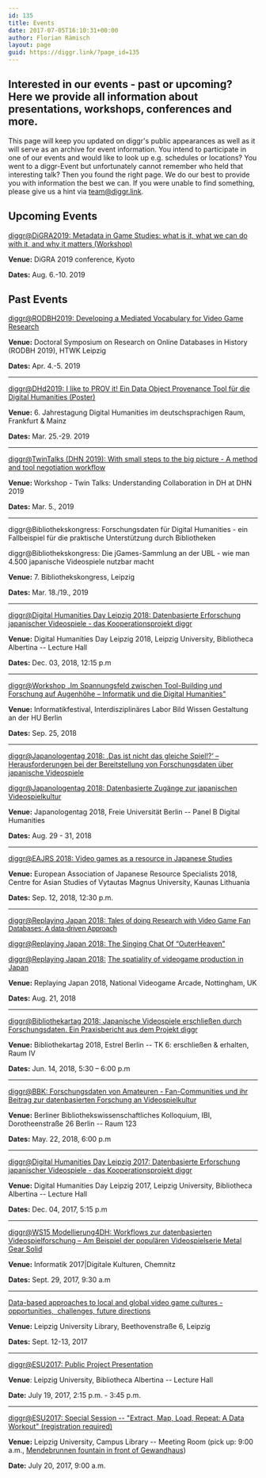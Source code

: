 ```yaml
---
id: 135
title: Events
date: 2017-07-05T16:10:31+00:00
author: Florian Rämisch
layout: page
guid: https://diggr.link/?page_id=135
---
```

## Interested in our events - past or upcoming? Here we provide all information about presentations, workshops, conferences and more.

This page will keep you updated on diggr's public appearances as well as it will serve as an archive for event information. You intend to participate in one of our events and would like to look up e.g. schedules or locations? You went to a diggr-Event but unfortunately cannot remember who held that interesting talk? Then you found the right page. We do our best to provide you with information the best we can. If you were unable to find something, please give us a hint via <team@diggr.link>.

## Upcoming Events

[diggr@DiGRA2019: Metadata in Game Studies: what is it, what we can do with it, and why it matters (Workshop)](http://www.digra2019.org)

**Venue:** DiGRA 2019 conference, Kyoto

**Dates:** Aug. 6.-10. 2019

## Past Events

[diggr@RODBH2019: Developing a Mediated Vocabulary for Video Game Research](https://pcp-on-web.htwk-leipzig.de/project/page.php?goto=RODBH2019-AcceptedPapers#en)

**Venue:** Doctoral Symposium on Research on Online Databases in History (RODBH 2019), HTWK Leipzig

**Dates:** Apr. 4.-5. 2019

* * *

[diggr@DHd2019: I like to PROV it! Ein Data Object Provenance Tool für die Digital Humanities (Poster)](https://dhd2019.org/programm/do/postersession/poster-202/)

**Venue:** 6. Jahrestagung Digital Humanities im deutschsprachigen Raum, Frankfurt & Mainz

**Dates:** Mar. 25.-29. 2019

* * *

[diggr@TwinTalks (DHN 2019): With small steps to the big picture - A method and tool negotiation workflow](https://www.clarin.eu/event/2019/twintalksdhn2019)

<p class="page-header">
  <strong>Venue: </strong>Workshop - Twin Talks: Understanding Collaboration in DH at DHN 2019
</p>

**Dates:** Mar. 5., 2019

* * *

diggr@Bibliothekskongress: <span class="title ng-binding">Forschungsdaten für Digital Humanities - ein Fallbeispiel für die praktische Unterstützung durch Bibliotheken</span>

diggr@Bibliothekskongress: <span class="presentation-title ng-binding">Die jGames-Sammlung an der UBL - wie man 4.500 japanische Videospiele nutzbar macht</span>

**Venue:** 7. Bibliothekskongress, Leipzig

**Dates:** Mar. 18./19., 2019

* * *

[diggr@Digital Humanities Day Leipzig 2018: Datenbasierte Erforschung japanischer Videospiele - das Kooperationsprojekt diggr](https://fdhl.info/dhdl2018/)

**Venue:** Digital Humanities Day Leipzig 2018, Leipzig University, Bibliotheca Albertina -- Lecture Hall

**Dates:** Dec. 03, 2018, 12:15 p.m

* * *

[diggr@Workshop „Im Spannungsfeld zwischen Tool-Building und Forschung auf Augenhöhe – Informatik und die Digital Humanities"](https://drive.google.com/file/d/1Fpd3hkCJg1brbeE7lDn_o3UaOB3I3tSY/view)

**Venue:** Informatikfestival, Interdisziplinäres Labor Bild Wissen Gestaltung an der HU Berlin

**Dates:** Sep. 25, 2018

* * *

[diggr@Japanologentag 2018: <span class="presentation-title ng-binding">,Das ist nicht das gleiche Spiel!?‘ – Herausforderungen bei der Bereitstellung von Forschungsdaten über japanische Videospiele</span>](http://berlin.japanologentag.org/index.php?id=1516114797565)

[diggr@Japanologentag 2018: Datenbasierte Zugänge zur japanischen Videospielkultur](http://berlin.japanologentag.org/index.php?id=1516114797565)

**Venue:** Japanologentag 2018, Freie Universität Berlin -- <span class="type ng-binding ng-scope">Panel B Digital Humanities</span>

**Dates:** Aug. 29 - 31, 2018

* * *

[diggr@EAJRS 2018: Video games as a resource in Japanese Studies](https://www.eajrs.net/)

**Venue:** <span lang="EN-US">E</span><span lang="EN-US">uropean </span><span lang="EN-US">A</span><span lang="EN-US">ssociation of </span><span lang="EN-US">J</span><span lang="EN-US">apanese </span><span lang="EN-US">R</span><span lang="EN-US">esource </span><span lang="EN-US">S</span><span lang="EN-US">pecialists </span>2018, Centre for Asian Studies of Vytautas Magnus University, Kaunas Lithuania

**Dates:** Sep. 12, 2018, 12:30 p.m.

* * *

[diggr@Replaying Japan 2018: <span style="font-family: arial, helvetica, sans-serif;">Tales of doing Research with Video Game Fan Databases: A data-driven Approach</span>](https://replaying.jp/)

[diggr@Replaying Japan 2018: The Singing Chat Of “OuterHeaven”](https://replaying.jp/)

[diggr@](https://replaying.jp/)[Replaying Japan 2018:](https://replaying.jp/) [The spatiality of videogame production in Japan](https://replaying.jp/)

**Venue:** Replaying Japan 2018, <span class="room ng-binding">National Videogame Arcade, Nottingham, UK</span>

**Dates:** Aug. 21, 2018

* * *

[diggr@Bibliothekartag 2018: <span class="presentation-title ng-binding">Japanische Videospiele erschließen durch Forschungsdaten. Ein Praxisbericht aus dem Projekt diggr</span>](https://opus4.kobv.de/opus4-bib-info/frontdoor/index/index/docId/3619)

**Venue:** Bibliothekartag 2018, Estrel Berlin -- <span class="type ng-binding ng-scope">TK 6: erschließen & erhalten,</span> <span class="room ng-binding">Raum IV</span>

**Dates:** Jun. 14, 2018, 5<span class="ng-binding">:30 – 6:00</span> p.m

* * *

[diggr@BBK: Forschungsdaten von Amateuren - Fan-Communities und ihr Beitrag zur datenbasierten Forschung an Videospielkultur](https://www.ibi.hu-berlin.de/de/bbk/abstracts/ss18/videospielkultur)

**Venue:** Berliner Bibliothekswissenschaftliches Kolloquium, IBI, Dorotheenstraße 26 Berlin -- <span class="type ng-binding ng-scope">Raum 123</span>

**Dates:** May. 22, 2018, <span class="ng-binding">6:00</span> p.m

* * *

[diggr@Digital Humanities Day Leipzig 2017: Datenbasierte Erforschung japanischer Videospiele - das Kooperationsprojekt diggr](https://www.saw-leipzig.de/de/aktuelles/digital-humanities-day-leipzig-2017)

**Venue:** Digital Humanities Day Leipzig 2017, Leipzig University, Bibliotheca Albertina -- Lecture Hall

**Dates:** Dec. 04, 2017, 5:15 p.m

* * *

[diggr@WS15 Modellierung4DH: Workflows zur datenbasierten Videospielforschung – Am Beispiel der populären Videospielserie Metal Gear Solid](https://informatik2017.de/ws15-modellierung4dh/)

**Venue:** Informatik 2017|Digitale Kulturen, Chemnitz

**Dates:** Sept. 29, 2017, 9:30 a.m

* * *

[Data-based approaches to local and global video game cultures - opportunities,  challenges, future directions](/events/diggr-workshop-september-2017/)

**Venue:** Leipzig University Library, Beethovenstraße 6, Leipzig

**Dates:** Sept. 12-13, 2017

* * *

[diggr@ESU2017: Public Project Presentation](/events/diggr_at_esu_2017-public-project-presentation/)

**Venue**: Leipzig University, Bibliotheca Albertina -- Lecture Hall

**Date:** July 19, 2017, 2:15 p.m. - 3:45 p.m.

* * *

[diggr@ESU2017: Special Session -- "Extract, Map, Load, Repeat: A Data Workout" (registration required)](/events/diggr_at_esu_2017-special-session/)

**Venue:** Leipzig University, Campus Library -- Meeting Room (pick up: 9:00 a.m., [Mendebrunnen fountain in front of Gewandhaus](https://www.google.de/maps/place/Mendebrunnen/@51.3384783,12.3786098,17z/data=!3m1!4b1!4m5!3m4!1s0x47a6f824bacb8a59:0x7cae75e0473c207b!8m2!3d51.338475!4d12.3807985))

**Date:** July 20, 2017, 9:00 a.m.
